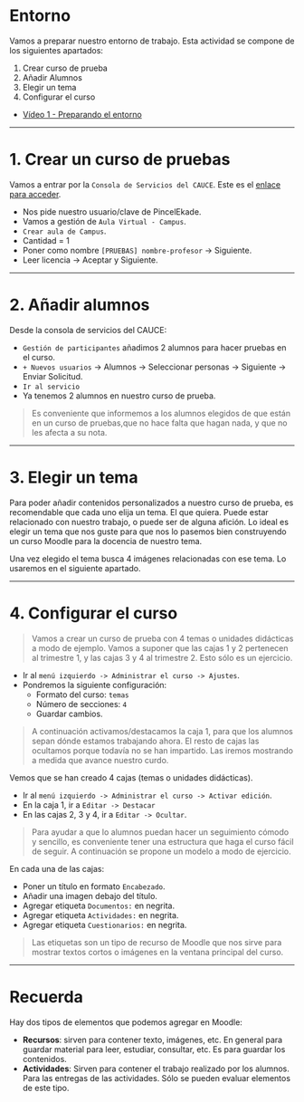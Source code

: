 
# Entorno

Vamos a preparar nuestro entorno de trabajo.
Esta actividad se compone de los siguientes apartados:
1. Crear curso de prueba
1. Añadir Alumnos
1. Elegir un tema
1. Configurar el curso

* [Vídeo 1 - Preparando el entorno](https://youtu.be/oqzUDIozlbs)

---

# 1. Crear un curso de pruebas

Vamos a entrar por la `Consola de Servicios del CAUCE`. Este es el [enlace para acceder](https://www3.gobiernodecanarias.org/educacion/cau_ce/servicios/).
* Nos pide nuestro usuario/clave de PincelEkade.
* Vamos a gestión de `Aula Virtual - Campus`.
* `Crear aula de Campus`.
* Cantidad = 1
* Poner como nombre `[PRUEBAS] nombre-profesor` -> Siguiente.
* Leer licencia -> Aceptar y Siguiente.

---

# 2. Añadir alumnos

Desde la consola de servicios del CAUCE:
* `Gestión de participantes` añadimos 2 alumnos para hacer pruebas en el curso.
* `+ Nuevos usuarios` -> Alumnos -> Seleccionar personas -> Siguiente -> Enviar Solicitud.
* `Ir al servicio`
* Ya tenemos 2 alumnos en nuestro curso de prueba.

> Es conveniente que informemos a los alumnos elegidos de que están en un curso de pruebas,que no hace falta que hagan nada, y que no les afecta a su nota.

---

# 3. Elegir un tema

Para poder añadir contenidos personalizados a nuestro curso de prueba, es recomendable que cada uno elija un tema. El que quiera. Puede estar relacionado con nuestro trabajo, o puede ser de alguna afición. Lo ideal es elegir un tema que nos guste para que nos lo pasemos bien construyendo un curso Moodle para la docencia de nuestro tema.

Una vez elegido el tema busca 4 imágenes relacionadas con ese tema. Lo usaremos en el siguiente apartado.

---

# 4. Configurar el curso

> Vamos a crear un curso de prueba con 4 temas o unidades didácticas a modo de ejemplo. Vamos a suponer que las cajas 1 y 2 pertenecen al trimestre 1, y las cajas 3 y 4 al trimestre 2. Esto sólo es un ejercicio.

* Ir al `menú izquierdo -> Administrar el curso -> Ajustes`.
* Pondremos la siguiente configuración:
    * Formato del curso: `temas`
    * Número de secciones:  `4`
    * Guardar cambios.

> A continuación activamos/destacamos la caja 1, para que los alumnos sepan dónde estamos trabajando ahora. El resto de cajas las ocultamos porque todavía no se han impartido. Las iremos mostrando a medida que avance nuestro curdo.

Vemos que se han creado 4 cajas (temas o unidades didácticas).
* Ir al `menú izquierdo -> Administrar el curso -> Activar edición`.
* En la caja 1, ir a  `Editar -> Destacar`
* En las cajas 2, 3 y 4, ir a `Editar -> Ocultar`.

> Para ayudar a que lo alumnos puedan hacer un seguimiento cómodo y sencillo, es conveniente tener una estructura que haga el curso fácil de seguir. A continuación se propone un modelo a modo de ejercicio.

En cada una de las cajas:
* Poner un título en formato `Encabezado`.
* Añadir una imagen debajo del título.
* Agregar etiqueta `Documentos:` en negrita.
* Agregar etiqueta `Actividades:` en negrita.
* Agregar etiqueta `Cuestionarios:` en negrita.

> Las etiquetas son un tipo de recurso de Moodle que nos sirve para mostrar textos cortos o imágenes en la ventana principal del curso.
>

---

# Recuerda

Hay dos tipos de elementos que podemos agregar en Moodle:
* **Recursos**: sirven para contener texto, imágenes, etc. En general para guardar material para leer, estudiar, consultar, etc. Es para guardar los contenidos.
* **Actividades**: Sirven para contener el trabajo realizado por los alumnos. Para las entregas de las actividades. Sólo se pueden evaluar elementos de este tipo.
